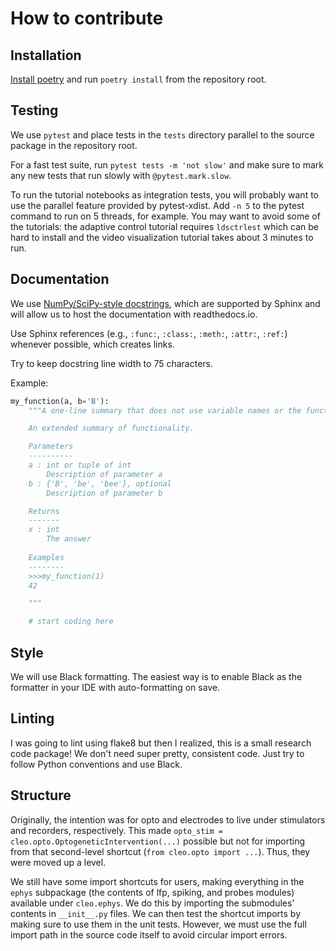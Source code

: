 # How to contribute

## Installation
[Install poetry](https://python-poetry.org/docs/) and run `poetry install` from the repository root.


## Testing
We use `pytest` and place tests in the `tests` directory parallel to the source package in the repository root.

For a fast test suite, run `pytest tests -m 'not slow'` and make sure to mark any new tests that run slowly with `@pytest.mark.slow`.

To run the tutorial notebooks as integration tests, you will probably want to use the parallel feature provided by pytest-xdist. Add `-n 5` to the pytest command to run on 5 threads, for example.
You may want to avoid some of the tutorials: the adaptive control tutorial requires `ldsctrlest` which can be hard to install and the video visualization tutorial takes about 3 minutes to run.

## Documentation

We use [NumPy/SciPy-style docstrings](https://numpydoc.readthedocs.io/en/latest/format.html), which are supported by Sphinx and will allow us to host the documentation with readthedocs.io. 

Use Sphinx references (e.g., `:func:`, `:class:`, `:meth:`, `:attr:`, `:ref:`) whenever possible, which creates links.

Try to keep docstring line width to 75 characters.

Example:
```python
my_function(a, b='B'):
    """A one-line summary that does not use variable names or the function name.

    An extended summary of functionality.

    Parameters
    ----------
    a : int or tuple of int
        Description of parameter a
    b : {'B', 'be', 'bee'}, optional
        Description of parameter b

    Returns
    -------
    x : int
        The answer
    
    Examples
    --------
    >>>my_function(1)
    42

    """

    # start coding here
```

## Style
We will use Black formatting. The easiest way is to enable Black as the formatter in 
your IDE with auto-formatting on save.

## Linting
I was going to lint using flake8 but then I realized, this is a small research code package! We don't need super pretty, consistent code. Just try to follow Python conventions and use Black.

## Structure
Originally, the intention was for opto and electrodes to live under stimulators and recorders, respectively. This made `opto_stim = cleo.opto.OptogeneticIntervention(...)` possible but not for importing from that second-level shortcut (`from cleo.opto import ...`). Thus, they were moved up a level. 

We still have some import shortcuts for users, making everything in the `ephys` subpackage (the contents of lfp, spiking, and probes modules) available under `cleo.ephys`. We do this by importing the submodules' contents in `__init__.py` files. We can then test the shortcut imports by making sure to use them in the unit tests. However, we must use the full import path in the source code itself to avoid circular import errors. 